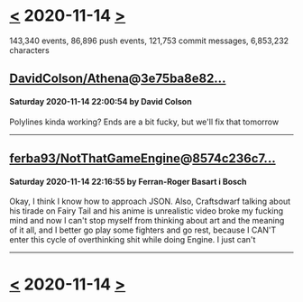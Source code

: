 # [<](2020-11-13.md) 2020-11-14 [>](2020-11-15.md)

143,340 events, 86,896 push events, 121,753 commit messages, 6,853,232 characters


## [DavidColson/Athena](https://github.com/DavidColson/Athena)@[3e75ba8e82...](https://github.com/DavidColson/Athena/commit/3e75ba8e820eb57cb561b12ddbb72367b7ca62ca)
#### Saturday 2020-11-14 22:00:54 by David Colson

Polylines kinda working? Ends are a bit fucky, but we'll fix that tomorrow

---
## [ferba93/NotThatGameEngine](https://github.com/ferba93/NotThatGameEngine)@[8574c236c7...](https://github.com/ferba93/NotThatGameEngine/commit/8574c236c7ce4674c0edf51a54074da82310393a)
#### Saturday 2020-11-14 22:16:55 by Ferran-Roger Basart i Bosch

Okay, I think I know how to approach JSON. Also, Craftsdwarf talking about his tirade on Fairy Tail and his anime is unrealistic video broke my fucking mind and now I can't stop myself from thinking about art and the meaning of it all, and I better go play some fighters and go rest, because I CAN'T enter this cycle of overthinking shit while doing Engine. I just can't

---

# [<](2020-11-13.md) 2020-11-14 [>](2020-11-15.md)

